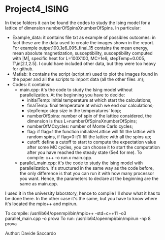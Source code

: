 # Project4_ISING

In these folders it can be found the codes to study the Ising model for a lattice of dimension numberOfSpinsXnumberOfSpins. In particular:
- Example_data: it contains file txt as example of possibles outcomes: in fact these are the data used to create the images shown in the report. For example output100_1e6_005_final_15 contains the mean energy, mean absolute magnetization, susceptibility, susceptibility computed with |M|, specific heat for L=100X100, MC=1e6, stepTemp=0.005, T\in[2.1,2.5]. 			I could have included other data, but they were too heavy for github.
- Matlab: it contains the script (script.m) used to plot the images found in the paper and all the scripts to import data (all the other files .m); 
- Codes: it contains:
	* main.cpp: it's the code to study the Ising model without parallelization. At the beginning you have to decide:
		- initialTemp: initial temperature at which start the calculations;
		- finalTemp: final temperature at which we end our calculations;
		- stepTemp: step size in the temperatures' loop;
		- numberOfSpins: number of spin of the lattice considered, the dimension is thus L=numberOfSpinsXnumberOfSpins;
		- numberOfMCcycles: number of Monte Carlo cycles;
		- flag: if flag=1 the function initializeLattice will fill the lattice with random spins, if flag=0 it'll fill the lattice 			with all the spins up;
		- cutoff: define a cutoff to start to compute the expectation value after some MC cycles, you can choose it to start the computation after you have reached the steady state (5e4 for me).
		To compile: c++ -o run.x main.cpp.
	* parallel_main.cpp: it's the code to study the Ising model with parallelization. It's structured in the same way as the code 			before, the only difference is that you can run it with how many processor you want. Hence, the parameters to declare at the beginning are the same as main.cpp.

I used it in the university laboratory, hence to compile I'll show what it has to be done there. In the other case it's the same, but you have to know where it's located the mpic++ and mpirun.

To compile: /usr/lib64/openmpi/bin/mpic++ -std=c++11 -o3 parallel_main.cpp -o prova
To run: /usr/lib64/openmpi/bin/mpirun -np 8 prova

Author: Davide Saccardo
